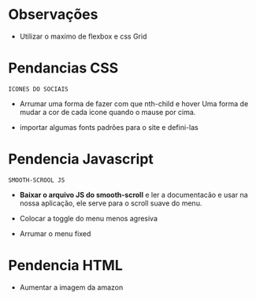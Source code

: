 # Observações

- Utilizar o maximo de flexbox e css Grid

# Pendancias CSS

`ICONES DO SOCIAIS`

- Arrumar uma forma de fazer com  que nth-child e hover
  Uma forma de mudar a cor de cada icone quando o mause
  por cima.

- importar algumas fonts padrões para o site e defini-las

# Pendencia Javascript

`SMOOTH-SCROOL JS`

- **Baixar o arquivo JS do smooth-scroll** e ler a documentacão
  e usar na nossa aplicação, ele serve para o scroll
  suave do menu.

- Colocar a toggle do menu menos agresiva

- Arrumar o menu fixed

# Pendencia HTML

- Aumentar a imagem da amazon